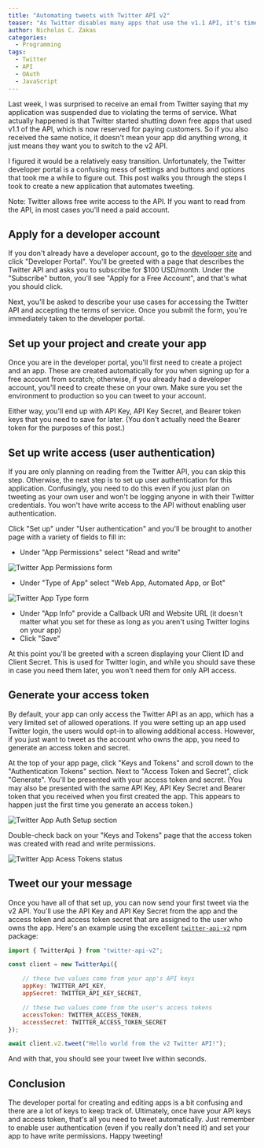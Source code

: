 ```yaml
---
title: "Automating tweets with Twitter API v2"
teaser: "As Twitter disables many apps that use the v1.1 API, it's time to learn how to automate tweets using v2."
author: Nicholas C. Zakas
categories:
  - Programming
tags:
  - Twitter
  - API
  - OAuth
  - JavaScript
---
```


Last week, I was surprised to receive an email from Twitter saying that my application was suspended due to violating the terms of service. What actually happened is that Twitter started shutting down free apps that used v1.1 of the API, which is now reserved for paying customers. So if you also received the same notice, it doesn't mean your app did anything wrong, it just means they want you to switch to the v2 API.

I figured it would be a relatively easy transition. Unfortunately, the Twitter developer portal is a confusing mess of settings and buttons and options that took me a while to figure out. This post walks you through the steps I took to create a new application that automates tweeting.

Note: Twitter allows free write access to the API. If you want to read from the API, in most cases you'll need a paid account.

## Apply for a developer account

If you don't already have a developer account, go to the [developer site](https://developer.twitter.com) and click "Developer Portal". You'll be greeted with a page that describes the Twitter API and asks you to subscribe for $100 USD/month. Under the "Subscribe" button, you'll see "Apply for a Free Account", and that's what you should click.

Next, you'll be asked to describe your use cases for accessing the Twitter API and accepting the terms of service. Once you submit the form, you're immediately taken to the developer portal.

## Set up your project and create your app

Once you are in the developer portal, you'll first need to create a project and an app. These are created automatically for you when signing up for a free account from scratch; otherwise, if you already had a developer account, you'll need to create these on your own. Make sure you set the environment to production so you can tweet to your account.

Either way, you'll end up with API Key, API Key Secret, and Bearer token keys that you need to save for later. (You don't actually need the Bearer token for the purposes of this post.)

## Set up write access (user authentication)

If you are only planning on reading from the Twitter API, you can skip this step. Otherwise, the next step is to set up user authentication for this application. Confusingly, you need to do this even if you just plan on tweeting as your own user and won't be logging anyone in with their Twitter credentials. You won't have write access to the API without enabling user authentication.

Click "Set up" under "User authentication" and you'll be brought to another page with a variety of fields to fill in:

* Under "App Permissions" select "Read and write"

![Twitter App Permissions form](/images/posts/2023/twitter-app-permissions.png)

* Under "Type of App" select "Web App, Automated App, or Bot"

![Twitter App Type form](/images/posts/2023/twitter-app-type.png)

* Under "App Info" provide a Callback URI and Website URL (it doesn't matter what you set for these as long as you aren't using Twitter logins on your app)
* Click "Save"

At this point you'll be greeted with a screen displaying your Client ID and Client Secret. This is used for Twitter login, and while you should save these in case you need them later, you won't need them for only API access.

## Generate your access token

By default, your app can only access the Twitter API as an app, which has a very limited set of allowed operations. If you were setting up an app used Twitter login, the users would opt-in to allowing additional access. However, if you just want to tweet as the account who owns the app, you need to generate an access token and secret.

At the top of your app page, click "Keys and Tokens" and scroll down to the "Authentication Tokens" section. Next to "Access Token and Secret", click "Generate". You'll be presented with your access token and secret. (You may also be presented with the same API Key, API Key Secret and Bearer token that you received when you first created the app. This appears to happen just the first time you generate an access token.)

![Twitter App Auth Setup section](/images/posts/2023/twitter-app-user-auth-setup.png)

Double-check back on your "Keys and Tokens" page that the access token was created with read and write permissions.

![Twitter App Acess Tokens status](/images/posts/2023/twitter-app-access-token-rw.png)

## Tweet our your message

Once you have all of that set up, you can now send your first tweet via the v2 API. You'll use the API Key and API Key Secret from the app and the access token and access token secret that are assigned to the user who owns the app. Here's an example using the excellent [`twitter-api-v2`](https://npmjs.com/package/twitter-api-v2) npm package:

```js
import { TwitterApi } from "twitter-api-v2";

const client = new TwitterApi({

    // these two values come from your app's API keys
    appKey: TWITTER_API_KEY,
    appSecret: TWITTER_API_KEY_SECRET,

    // these two values come from the user's access tokens
    accessToken: TWITTER_ACCESS_TOKEN,
    accessSecret: TWITTER_ACCESS_TOKEN_SECRET
});

await client.v2.tweet("Hello world from the v2 Twitter API!");
```

And with that, you should see your tweet live within seconds.

## Conclusion

The developer portal for creating and editing apps is a bit confusing and there are a lot of keys to keep track of. Ultimately, once have your API keys and access token, that's all you need to tweet automatically. Just remember to enable user authentication (even if you really don't need it) and set your app to have write permissions. Happy tweeting!
